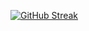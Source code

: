 [![GitHub Streak](https://github-readme-streak-stats.herokuapp.com?user=pavelpoley)](https://git.io/streak-stats)
